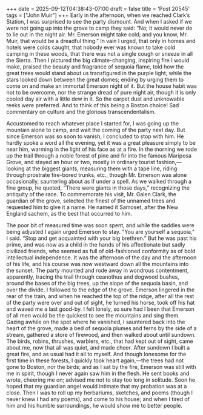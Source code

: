 +++
date = 2025-09-12T04:38:43-07:00
draft = false
title = 'Post 20545'
tags = ["John Muir"]
+++
Early in the afternoon, when we reached Clark’s Station, I was surprised to see the party dismount. And when I asked if we were not going up into the grove to camp they said: “No; it would never do to lie out in the night air. Mr. Emerson might take cold; and you know, Mr. Muir, that would be a dreadful thing.” In vain I urged, that only in homes and hotels were colds caught, that nobody ever was known to take cold camping in these woods, that there was not a single cough or sneeze in all the Sierra. Then I pictured the big climate-changing, inspiring fire I would make, praised the beauty and fragrance of sequoia flame, told how the great trees would stand about us transfigured in the purple light, while the stars looked down between the great domes; ending by urging them to come on and make an immortal Emerson night of it. But the house habit was not to be overcome, nor the strange dread of pure night air, though it is only cooled day air with a little dew in it. So the carpet dust and unknowable reeks were preferred. And to think of this being a Boston choice! Sad commentary on culture and the glorious transcendentalism.

Accustomed to reach whatever place I started for, I was going up the mountain alone to camp, and wait the coming of the party next day. But since Emerson was so soon to vanish, I concluded to stop with him. He hardly spoke a word all the evening, yet it was a great pleasure simply to be near him, warming in the light of his face as at a fire. In the morning we rode up the trail through a noble forest of pine and fir into the famous Mariposa Grove, and stayed an hour or two, mostly in ordinary tourist fashion,—looking at the biggest giants, measuring them with a tape line, riding through prostrate fire-bored trunks, etc., though Mr. Emerson was alone occasionally, sauntering about as if under a spell. As we walked through a fine group, he quoted, “There were giants in those days,” recognizing the antiquity of the race. To commemorate his visit, Mr. Galen Clark, the guardian of the grove, selected the finest of the unnamed trees and requested him to give it a name. He named it Samoset, after the New England sachem, as the best that occurred to him.

The poor bit of measured time was soon spent, and while the saddles were being adjusted I again urged Emerson to stay. “You are yourself a sequoia,” I said. “Stop and get acquainted with your big brethren.” But he was past his prime, and was now as a child in the hands of his affectionate but sadly civilized friends, who seemed as full of old-fashioned conformity as of bold intellectual independence. It was the afternoon of the day and the afternoon of his life, and his course was now westward down all the mountains into the sunset. The party mounted and rode away in wondrous contentment, apparently, tracing the trail through ceanothus and dogwood bushes, around the bases of the big trees, up the slope of the sequoia basin, and over the divide. I followed to the edge of the grove. Emerson lingered in the rear of the train, and when he reached the top of the ridge, after all the rest of the party were over and out of sight, he turned his horse, took off his hat and waved me a last good-by. I felt lonely, so sure had I been that Emerson of all men would be the quickest to see the mountains and sing them. Gazing awhile on the spot where he vanished, I sauntered back into the heart of the grove, made a bed of sequoia plumes and ferns by the side of a stream, gathered a store of firewood, and then walked about until sundown. The birds, robins, thrushes, warblers, etc., that had kept out of sight, came about me, now that all was quiet, and made cheer. After sundown I built a great fire, and as usual had it all to myself. And though lonesome for the first time in these forests, I quickly took heart again,—the trees had not gone to Boston, nor the birds; and as I sat by the fire, Emerson was still with me in spirit, though I never again saw him in the flesh. He sent books and wrote, cheering me on; advised me not to stay too long in solitude. Soon he hoped that my guardian angel would intimate that my probation was at a close. Then I was to roll up my herbariums, sketches, and poems (though I never knew I had any poems), and come to his house; and when I tired of him and his humble surroundings, he would show me to better people.
